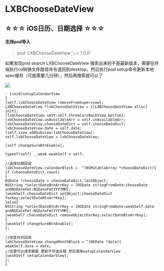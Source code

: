 # LXBChooseDateView
## ☆☆☆ iOS日历、日期选择 ☆☆☆

#### 支持pod导入

> pod 'LXBChooseDateView','~> 1.0.0'

如果发现pod search LXBChooseDateView 搜索出来的不是最新版本，需要在终端执行cd转换文件路径命令退回到desktop，然后执行pod setup命令更新本地spec缓存（可能需要几分钟），然后再搜索就可以了

![](https://raw.githubusercontent.com/lianxingbo/LXBChooseDateView/master/DemoGif.gif)

```
- (void)setupCalendarView
{
[self.lxbChooseDateView removeFromSuperview];
LXBChooseDateView *lxbChooseDateView = [[LXBChooseDateView alloc] init];
[lxbChooseDateView setY:self.threeCarsBackView.bottom];
lxbChooseDateView.unAvailableArr = self.unAvailableArr;
lxbChooseDateView.chooseDateDict = self.chooseDateDict;
lxbChooseDateView.date = self.date;
[self.view addSubview:lxbChooseDateView];
self.lxbChooseDateView = lxbChooseDateView;

[self changeSureBtnEnable];

typeof(self) __weak weakSelf = self;

//选择日期回调
lxbChooseDateView.calendarBlock =  ^(NSMutableArray *chooseDateDict){
if (chooseDateDict.count)
{
NSDate *chooseDate = chooseDateDict.lastObject;
NSString *selectDateBtnArrKey = [NSDate stringFromDate:chooseDate andNSDateFmt:NSDateFmtYYYYMM];
[weakSelf.chooseDateDict setObject:chooseDateDict forKey:selectDateBtnArrKey];
}else{
NSString *selectDateBtnArrKey = [NSDate stringFromDate:weakSelf.date andNSDateFmt:NSDateFmtYYYYMM];
[weakSelf.chooseDateDict removeObjectForKey:selectDateBtnArrKey];
}
[weakSelf changeSureBtnEnable];
};

//改变月份回调
lxbChooseDateView.changeMonthBlock = ^(NSDate *date){
weakSelf.date = date;
//这里可以请求数据 更新不可选日期 然后调用setupCalendarView
[weakSelf setupCalendarView];
};
}

```
